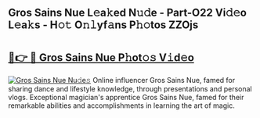 ## Gros Sains Nue L𝚎a𝚔ed N𝚞𝚍e - Part-O22 Vi𝚍𝚎o L𝚎a𝚔s - H𝚘𝚝 O𝚗𝚕yf𝚊ns P𝚑𝚘tos ZZOjs

# <h2><a href="http://kf73vv.oniu.top/?m=Gros+Sains+Nue">🔗👉 🔴 Gros Sains Nue P𝚑ot𝚘𝚜 V𝚒d𝚎o</a></h2>

[![Gros Sains Nue Nu𝚍e𝚜](https://i.imgur.com/0qMVB7G.gif)](http://kf73vv.oniu.top/?m=Gros+Sains+Nue)
Online influencer Gros Sains Nue, famed for sharing dance and lifestyle knowledge, through presentations and personal vlogs. Exceptional magician's apprentice Gros Sains Nue, famed for their remarkable abilities and accomplishments in learning the art of magic.  
